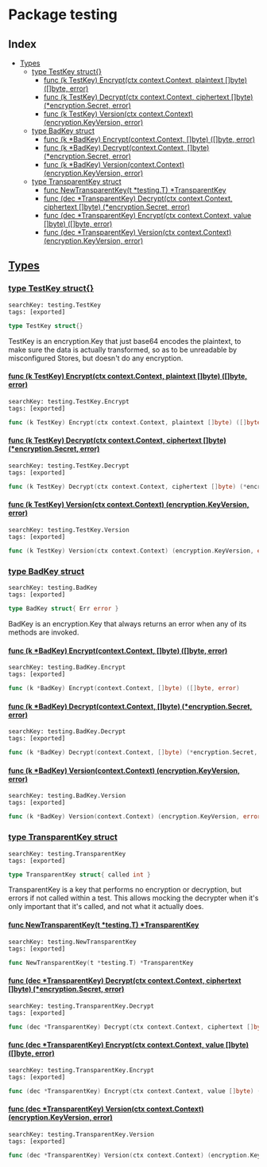 # Package testing

## Index

* [Types](#type)
    * [type TestKey struct{}](#TestKey)
        * [func (k TestKey) Encrypt(ctx context.Context, plaintext []byte) ([]byte, error)](#TestKey.Encrypt)
        * [func (k TestKey) Decrypt(ctx context.Context, ciphertext []byte) (*encryption.Secret, error)](#TestKey.Decrypt)
        * [func (k TestKey) Version(ctx context.Context) (encryption.KeyVersion, error)](#TestKey.Version)
    * [type BadKey struct](#BadKey)
        * [func (k *BadKey) Encrypt(context.Context, []byte) ([]byte, error)](#BadKey.Encrypt)
        * [func (k *BadKey) Decrypt(context.Context, []byte) (*encryption.Secret, error)](#BadKey.Decrypt)
        * [func (k *BadKey) Version(context.Context) (encryption.KeyVersion, error)](#BadKey.Version)
    * [type TransparentKey struct](#TransparentKey)
        * [func NewTransparentKey(t *testing.T) *TransparentKey](#NewTransparentKey)
        * [func (dec *TransparentKey) Decrypt(ctx context.Context, ciphertext []byte) (*encryption.Secret, error)](#TransparentKey.Decrypt)
        * [func (dec *TransparentKey) Encrypt(ctx context.Context, value []byte) ([]byte, error)](#TransparentKey.Encrypt)
        * [func (dec *TransparentKey) Version(ctx context.Context) (encryption.KeyVersion, error)](#TransparentKey.Version)


## <a id="type" href="#type">Types</a>

### <a id="TestKey" href="#TestKey">type TestKey struct{}</a>

```
searchKey: testing.TestKey
tags: [exported]
```

```Go
type TestKey struct{}
```

TestKey is an encryption.Key that just base64 encodes the plaintext, to make sure the data is actually transformed, so as to be unreadable by misconfigured Stores, but doesn't do any encryption. 

#### <a id="TestKey.Encrypt" href="#TestKey.Encrypt">func (k TestKey) Encrypt(ctx context.Context, plaintext []byte) ([]byte, error)</a>

```
searchKey: testing.TestKey.Encrypt
tags: [exported]
```

```Go
func (k TestKey) Encrypt(ctx context.Context, plaintext []byte) ([]byte, error)
```

#### <a id="TestKey.Decrypt" href="#TestKey.Decrypt">func (k TestKey) Decrypt(ctx context.Context, ciphertext []byte) (*encryption.Secret, error)</a>

```
searchKey: testing.TestKey.Decrypt
tags: [exported]
```

```Go
func (k TestKey) Decrypt(ctx context.Context, ciphertext []byte) (*encryption.Secret, error)
```

#### <a id="TestKey.Version" href="#TestKey.Version">func (k TestKey) Version(ctx context.Context) (encryption.KeyVersion, error)</a>

```
searchKey: testing.TestKey.Version
tags: [exported]
```

```Go
func (k TestKey) Version(ctx context.Context) (encryption.KeyVersion, error)
```

### <a id="BadKey" href="#BadKey">type BadKey struct</a>

```
searchKey: testing.BadKey
tags: [exported]
```

```Go
type BadKey struct{ Err error }
```

BadKey is an encryption.Key that always returns an error when any of its methods are invoked. 

#### <a id="BadKey.Encrypt" href="#BadKey.Encrypt">func (k *BadKey) Encrypt(context.Context, []byte) ([]byte, error)</a>

```
searchKey: testing.BadKey.Encrypt
tags: [exported]
```

```Go
func (k *BadKey) Encrypt(context.Context, []byte) ([]byte, error)
```

#### <a id="BadKey.Decrypt" href="#BadKey.Decrypt">func (k *BadKey) Decrypt(context.Context, []byte) (*encryption.Secret, error)</a>

```
searchKey: testing.BadKey.Decrypt
tags: [exported]
```

```Go
func (k *BadKey) Decrypt(context.Context, []byte) (*encryption.Secret, error)
```

#### <a id="BadKey.Version" href="#BadKey.Version">func (k *BadKey) Version(context.Context) (encryption.KeyVersion, error)</a>

```
searchKey: testing.BadKey.Version
tags: [exported]
```

```Go
func (k *BadKey) Version(context.Context) (encryption.KeyVersion, error)
```

### <a id="TransparentKey" href="#TransparentKey">type TransparentKey struct</a>

```
searchKey: testing.TransparentKey
tags: [exported]
```

```Go
type TransparentKey struct{ called int }
```

TransparentKey is a key that performs no encryption or decryption, but errors if not called within a test. This allows mocking the decrypter when it's only important that it's called, and not what it actually does. 

#### <a id="NewTransparentKey" href="#NewTransparentKey">func NewTransparentKey(t *testing.T) *TransparentKey</a>

```
searchKey: testing.NewTransparentKey
tags: [exported]
```

```Go
func NewTransparentKey(t *testing.T) *TransparentKey
```

#### <a id="TransparentKey.Decrypt" href="#TransparentKey.Decrypt">func (dec *TransparentKey) Decrypt(ctx context.Context, ciphertext []byte) (*encryption.Secret, error)</a>

```
searchKey: testing.TransparentKey.Decrypt
tags: [exported]
```

```Go
func (dec *TransparentKey) Decrypt(ctx context.Context, ciphertext []byte) (*encryption.Secret, error)
```

#### <a id="TransparentKey.Encrypt" href="#TransparentKey.Encrypt">func (dec *TransparentKey) Encrypt(ctx context.Context, value []byte) ([]byte, error)</a>

```
searchKey: testing.TransparentKey.Encrypt
tags: [exported]
```

```Go
func (dec *TransparentKey) Encrypt(ctx context.Context, value []byte) ([]byte, error)
```

#### <a id="TransparentKey.Version" href="#TransparentKey.Version">func (dec *TransparentKey) Version(ctx context.Context) (encryption.KeyVersion, error)</a>

```
searchKey: testing.TransparentKey.Version
tags: [exported]
```

```Go
func (dec *TransparentKey) Version(ctx context.Context) (encryption.KeyVersion, error)
```

